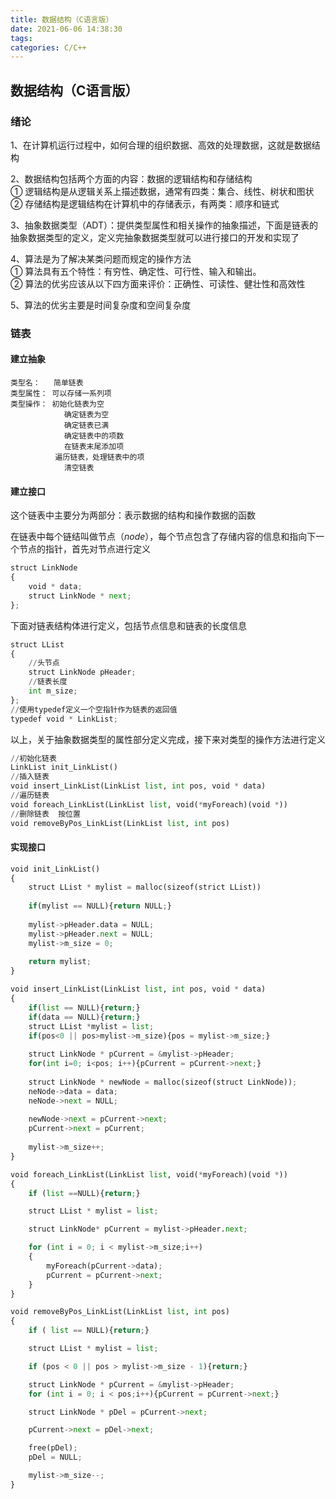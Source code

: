 ```yaml
---
title: 数据结构（C语言版）
date: 2021-06-06 14:38:30
tags: 
categories: C/C++
---
```



## 数据结构（C语言版）

### 绪论

1、在计算机运行过程中，如何合理的组织数据、高效的处理数据，这就是数据结构

<!--more-->
2、数据结构包括两个方面的内容：数据的逻辑结构和存储结构  
① 逻辑结构是从逻辑关系上描述数据，通常有四类：集合、线性、树状和图状  
② 存储结构是逻辑结构在计算机中的存储表示，有两类：顺序和链式

3、抽象数据类型（ADT）：提供类型属性和相关操作的抽象描述，下面是链表的抽象数据类型的定义，定义完抽象数据类型就可以进行接口的开发和实现了

4、算法是为了解决某类问题而规定的操作方法  
① 算法具有五个特性：有穷性、确定性、可行性、输入和输出。  
② 算法的优劣应该从以下四方面来评价：正确性、可读性、健壮性和高效性

5、算法的优劣主要是时间复杂度和空间复杂度

### 链表

#### 建立抽象

```
类型名：   简单链表
类型属性： 可以存储一系列项
类型操作： 初始化链表为空
			确定链表为空
			确定链表已满
			确定链表中的项数
			在链表末尾添加项
		  遍历链表，处理链表中的项
		  	清空链表
```

#### 建立接口

这个链表中主要分为两部分：表示数据的结构和操作数据的函数

在链表中每个链结叫做节点（_node_），每个节点包含了存储内容的信息和指向下一个节点的指针，首先对节点进行定义

```python
struct LinkNode
{
	void * data;
	struct LinkNode * next;
};
```

下面对链表结构体进行定义，包括节点信息和链表的长度信息

```python
struct LList
{
	//头节点
	struct LinkNode pHeader;
	//链表长度
	int m_size;
};
//使用typedef定义一个空指针作为链表的返回值
typedef void * LinkList;
```

以上，关于抽象数据类型的属性部分定义完成，接下来对类型的操作方法进行定义

```python
//初始化链表
LinkList init_LinkList()
//插入链表
void insert_LinkList(LinkList list, int pos, void * data)
//遍历链表
void foreach_LinkList(LinkList list, void(*myForeach)(void *))
//删除链表  按位置
void removeByPos_LinkList(LinkList list, int pos)
```

#### 实现接口

```python
void init_LinkList()
{
    struct LList * mylist = malloc(sizeof(strict LList))
    
    if(mylist == NULL){return NULL;}
    
    mylist->pHeader.data = NULL;
    mylist->pHeader.next = NULL;
    mylist->m_size = 0;
    
    return mylist;
}

void insert_LinkList(LinkList list, int pos, void * data)
{
    if(list == NULL){return;}
    if(data == NULL){return;}
    struct LList *mylist = list;
    if(pos<0 || pos>mylist->m_size){pos = mylist->m_size;}
    
    struct LinkNode * pCurrent = &mylist->pHeader;
    for(int i=0; i<pos; i++){pCurrent = pCurrent->next;}
    
    struct LinkNode * newNode = malloc(sizeof(struct LinkNode));
    neNode->data = data;
    neNode->next = NULL;
    
    newNode->next = pCurrent->next;
    pCurrent->next = pCurrent;
    
    mylist->m_size++;    
}

void foreach_LinkList(LinkList list, void(*myForeach)(void *))
{
	if (list ==NULL){return;}

	struct LList * mylist = list;

	struct LinkNode* pCurrent = mylist->pHeader.next;

	for (int i = 0; i < mylist->m_size;i++)
	{
		myForeach(pCurrent->data);
		pCurrent = pCurrent->next;
	}
}

void removeByPos_LinkList(LinkList list, int pos)
{
	if ( list == NULL){return;}

	struct LList * mylist = list;

	if (pos < 0 || pos > mylist->m_size - 1){return;}

	struct LinkNode * pCurrent = &mylist->pHeader;
	for (int i = 0; i < pos;i++){pCurrent = pCurrent->next;}

	struct LinkNode * pDel = pCurrent->next;

	pCurrent->next = pDel->next;

	free(pDel);
	pDel = NULL;

	mylist->m_size--;
}


```
